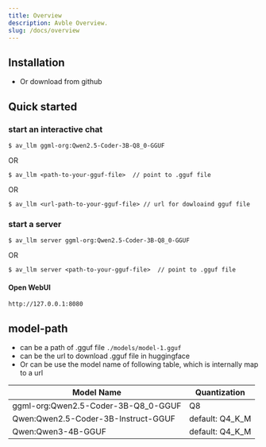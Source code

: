 ```yaml
---
title: Overview
description: Avble Overview.
slug: /docs/overview
---
```


## Installation

- Or download from github

## Quick started

### start an interactive chat

```
$ av_llm ggml-org:Qwen2.5-Coder-3B-Q8_0-GGUF
```

OR

```
$ av_llm <path-to-your-gguf-file>  // point to .gguf file
```

OR

```
$ av_llm <url-path-to-your-gguf-file> // url for dowloaind gguf file
```

### start a server

```
$ av_llm server ggml-org:Qwen2.5-Coder-3B-Q8_0-GGUF
```

OR

```
$ av_llm server <path-to-your-gguf-file>  // point to .gguf file
```

#### Open WebUI

```
http://127.0.0.1:8080
```

## model-path

- can be a path of .gguf file `./models/model-1.gguf`
- can be the url to download .gguf file in huggingface
- Or can be use the model name of following table, which is internally map to a url

| Model Name                          | Quantization    |
| ----------------------------------- | --------------- |
| ggml-org:Qwen2.5-Coder-3B-Q8_0-GGUF | Q8              |
| Qwen:Qwen2.5-Coder-3B-Instruct-GGUF | default: Q4_K_M |
| Qwen:Qwen3-4B-GGUF                  | default: Q4_K_M |
